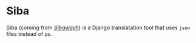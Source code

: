 # Siba

Siba (coming from [_Sibawayh_](https://en.wikipedia.org/wiki/Sibawayh)) is a Django translatation tool that uses `json` files instead of `po`.
